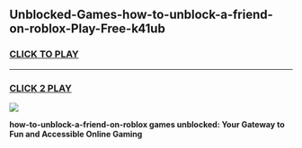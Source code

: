 
## Unblocked-Games-how-to-unblock-a-friend-on-roblox-Play-Free-k41ub
<h3>
<a href="https://premium76.site?title=how-to-unblock-a-friend-on-roblox&ref=21A">CLICK TO PLAY</a></h3>
<hr>

<h3>
<a href="https://premium76.site?title=how-to-unblock-a-friend-on-roblox&ref=21A">CLICK 2 PLAY</a>
  
</h3>

<a href="https://premium76.site?title=how-to-unblock-a-friend-on-roblox&ref=21A"><img src="https://clearcache.store/games.png"></a>


**how-to-unblock-a-friend-on-roblox games unblocked: Your Gateway to Fun and Accessible Online Gaming**
